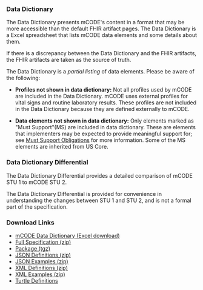 ### Data Dictionary

The Data Dictionary presents mCODE's content in a format that may be more accessible than the default FHIR artifact pages. The Data Dictionary is a Excel spreadsheet that lists mCODE data elements and some details about them.

If there is a discrepancy between the Data Dictionary and the FHIR artifacts, the FHIR artifacts are taken as the source of truth.

The Data Dictionary is a *partial listing* of data elements. Please be aware of the following:

* **Profiles not shown in data dictionary:** Not all profiles used by mCODE are included in the Data Dictionary. mCODE uses external profiles for vital signs and routine laboratory results. These profiles are not included in the Data Dictionary because they are defined externally to mCODE.

* **Data elements not shown in data dictionary:** Only elements marked as "Must Support"(MS) are included in data dictionary. These are elements that implementers may be expected to provide meaningful support for; see [Must Support Obligations](conformance-profiles.html#must-support-obligations) for more information. Some of the MS elements are inherited from US Core.

### Data Dictionary Differential

The Data Dictionary Differential provides a detailed comparison of mCODE STU 1 to mCODE STU 2. 

The Data Dictionary Differential is provided for convenience in understanding the changes between STU 1 and STU 2, and is not a formal part of the specification.
### Download Links

* [mCODE Data Dictionary (Excel download)](mCODEDataDictionary.xlsx)
* [Full Specification (zip)](full-ig.zip)
* [Package (tgz)](package.tgz)
* [JSON Definitions (zip)](definitions.json.zip)
* [JSON Examples (zip)](examples.json.zip)
* [XML Definitions (zip)](definitions.xml.zip)
* [XML Examples (zip)](examples.ttl.zip)
* [Turtle Definitions](definitions.ttl.zip)
